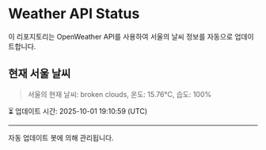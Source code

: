 
# Weather API Status

이 리포지토리는 OpenWeather API를 사용하여 서울의 날씨 정보를 자동으로 업데이트합니다.

## 현재 서울 날씨
> 서울의 현재 날씨: broken clouds, 온도: 15.76°C, 습도: 100%

⏳ 업데이트 시간: 2025-10-01 19:10:59 (UTC)

---
자동 업데이트 봇에 의해 관리됩니다.
